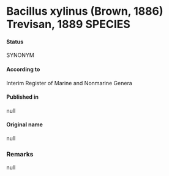 Bacillus xylinus (Brown, 1886) Trevisan, 1889 SPECIES
=======

#### Status
SYNONYM

#### According to
Interim Register of Marine and Nonmarine Genera

#### Published in
null

#### Original name
null

### Remarks
null